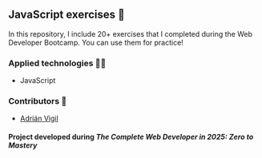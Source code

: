 ## JavaScript exercises 🚀

In this repository, I include 20+ exercises that I completed during the Web Developer Bootcamp. You can use them for practice!

### Applied technologies 🧑‍💻
- JavaScript

### Contributors 🤝
- [Adrián Vigil](https://github.com/insightvigil)

#### Project developed during _The Complete Web Developer in 2025: Zero to Mastery_




